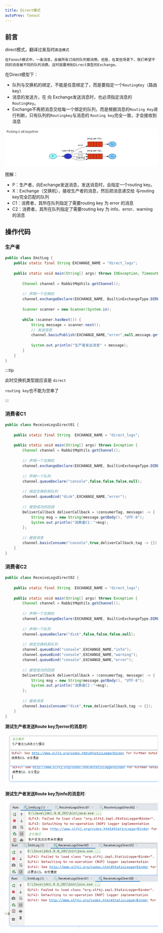 ```yaml
---
title: Direct模式
autoPrev: fanout
---
```


## 前言

direct模式，翻译过来及时`直连模式`

`在Fanout模式中，一条消息，会被所有订阅的队列都消费。但是，在某些场景下，我们希望不同的消息被不同的队列消费。这时就要用到Direct类型的Exchange。`

 在Direct模型下：

- 队列与交换机的绑定，不能是任意绑定了，而是要指定一个`RoutingKey`（路由key）
- 消息的发送方，在 向 Exchange发送消息时，也必须指定消息的 `RoutingKey`。
- Exchange不再把消息交给每一个绑定的队列，而是根据消息的`Routing Key`进行判断，只有队列的`Routingkey`与消息的 `Routing key`完全一致，才会接收到消息

![direct](/blogImg/rabbitmq/image-20191126220145375.png)

图解：

- P：生产者，向Exchange发送消息，发送消息时，会指定一个routing key。
- X：Exchange（交换机），接收生产者的消息，然后把消息递交给 与routing key完全匹配的队列
- C1：消费者，其所在队列指定了需要routing key 为 error 的消息
- C2：消费者，其所在队列指定了需要routing key 为 info、error、warning 的消息

## 操作代码

### 生产者
```java
public class EmitLog {
    public static final String EXCHANGE_NAME = "direct_logs";

    public static void main(String[] args) throws IOException, TimeoutException {

        Channel channel = RabbitMqUtils.getChannel();

        // 声明一个交换机
        channel.exchangeDeclare(EXCHANGE_NAME, BuiltinExchangeType.DIRECT);

        Scanner scanner = new Scanner(System.in);

        while (scanner.hasNext()) {
            String message = scanner.next();
            // 发送信息
            channel.basicPublish(EXCHANGE_NAME,"error",null,message.getBytes("UTF-8"));

            System.out.println("生产者发出消息" + message);
        }
    }
}
```

:::tip

此时交换机类型就应该是 `direct`

`routing key`也不能为空串了

:::

### 消费者C1
```java
public class ReceiveLogsDirect01 {

    public static final String  EXCHANGE_NAME = "direct_logs";

    public static void main(String[] args) throws Exception {
        Channel channel = RabbitMqUtils.getChannel();

        // 声明一个交换机
        channel.exchangeDeclare(EXCHANGE_NAME, BuiltinExchangeType.DIRECT);

        // 声明一个队列
        channel.queueDeclare("console",false,false,false,null);

        // 绑定交换机和队列
        channel.queueBind("disk",EXCHANGE_NAME,"error");

        // 接受成功的回调
        DeliverCallback deliverCallback = (consumerTag, message) -> {
            String msg = new String(message.getBody(), "UTF-8");
            System.out.println("消费者C1："+msg);
        };

        // 接收消息
        channel.basicConsume("console",true,deliverCallback,tag -> {});
    }
}
```

### 消费者C2
```java
public class ReceiveLogsDirect02 {

    public static final String  EXCHANGE_NAME = "direct_logs";

    public static void main(String[] args) throws Exception {
        Channel channel = RabbitMqUtils.getChannel();

        // 声明一个交换机
        channel.exchangeDeclare(EXCHANGE_NAME, BuiltinExchangeType.DIRECT);

        // 声明一个队列
        channel.queueDeclare("disk",false,false,false,null);

        // 绑定交换机和队列
        channel.queueBind("console",EXCHANGE_NAME,"info");
        channel.queueBind("console",EXCHANGE_NAME,"warning");
        channel.queueBind("console",EXCHANGE_NAME,"error");

        // 接受成功的回调
        DeliverCallback deliverCallback = (consumerTag, message) -> {
            String msg = new String(message.getBody(), "UTF-8");
            System.out.println("消费者C2："+msg);
        };

        // 接收消息
        channel.basicConsume("disk",true,deliverCallback,tag -> {});
    }
}
```

**测试生产者发送Route key为error的消息时**:

![direct](/blogImg/rabbitmq/direct.png)

**测试生产者发送Route key为info的消息时**:

![direct](/blogImg/rabbitmq/direct2.png)